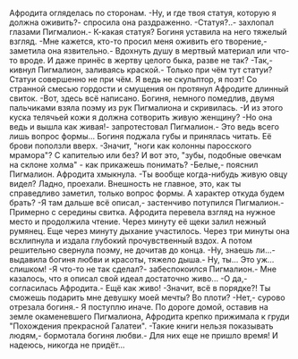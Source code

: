   Афродита огляделась по сторонам.
-Ну, и где твоя статуя, которую я должна оживить?- спросила она раздраженно.
-Статуя?..- захлопал глазами Пигмалион.- К-какая статуя?
Богиня уставила на него тяжелый взгляд.
-Мне кажется, кто-то просил меня оживить его творение,- заметила она язвительно.- Вдохнуть душу в мертвый материал или что-то вроде. И даже принёс в жертву целого быка, разве не так?
-Так,- кивнул Пигмалион, заливаясь краской.- Только при чём тут статуи? Статуи совершенно не при чём. Я ведь не скульптор, я поэт!
Со странной смесью гордости и смущения он протянул Афродите длинный свиток.
-Вот, здесь всё написано.
Богиня, немного помедлив, двумя пальчиками взяла поэму из рук Пигмалиона и скривилась.
-И из этого куска телячьей кожи я должна сотворить живую женщину?
-Но она ведь и вышла как живая!- запротестовал Пигмалион.- Это ведь всего лишь вопрос формы...
Богиня поджала губы и принялась читать. Её брови поползли вверх.
-Значит, "ноги как колонны паросского мрамора"? С капителью или без? И вот это, "зубы, подобные овечкам на склоне холма" - как прикажешь понимать?
-Белые,- пояснил Пигмалион.
Афродита хмыкнула.
-Ты вообще когда-нибудь живую овцу видел? Ладно, проехали. Внешность не главное, это, как ты справедливо заметил, только вопрос формы. А характер откуда будем брать?
-Я там дальше всё описал,- застенчиво потупился Пигмалион.- Примерно с середины свитка.
Афродита перевела взгляд на нужное место и продолжила чтение. Через минуту её щеки залил нежный румянец. Еще через минуту дыхание участилось. Через три минуты она всхлипнула и издала глубокий прочувственный вздох. А потом решительно свернула поэму, не дочитав до конца.
-Ну, знаешь ли...- выдавила богиня любви и красоты, тяжело дыша.- Ну, ты... Это уж... слишком!
-Я что-то не так сделал?- забеспокоился Пигмалион.- Мне казалось, что я описал свой идеал достаточно живо...
-О да,- согласилась Афродита.- Ещё как живо!
-Значит, всё в порядке?! Ты сможешь подарить мне девушку моей мечты? Во плоти?
-Нет,- сурово отрезала богиня.- Я поступлю иначе.
По дороге домой, оставив на земле окаменевшего Пигмалиона, Афродита крепко прижимала к груди "Похождения прекрасной Галатеи".
-Такие книги нельзя показывать людям,- бормотала богиня любви.- Для них еще не пришло время! И надеюсь, никогда не придёт...    